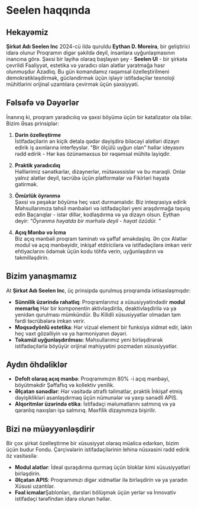 # Seelen haqqında

## Hekayəmiz

**Şirkət Adı Seelen Inc** 2024-cü ildə quruldu **Eythan D. Moreira**, bir geliştirici idarə olunur
Proqramın digər şəkildə deyil, insanlara uyğunlaşmasının inancına görə.
Şəxsi bir layihə olaraq başlayan şey - **Seelen UI** - bir şirkətə çevrildi
Fəaliyyət, estetika və yaradıcı olan alətlər yaratmağa həsr olunmuşdur
Azadlıq. Bu gün komandamız rəqəmsal özelleştirilmeni demokratikləşdirmək, gücləndirmək üçün işləyir
istifadəçilər texnoloji mühitlərini orijinal uzantılara çevirmək üçün
şəxsiyyəti.

## Fəlsəfə və Dəyərlər

İnanırıq ki, proqram yaradıcılıq və şəxsi böyümə üçün bir katalizator ola bilər. Bizim
Əsas prinsiplər:

1.  **Dərin özelleştirme**\
    İstifadəçilərin ən kiçik detala qədər dəyişdirə biləcəyi alətləri dizayn edirik
    iş axınlarına interfeyslər. "Bir ölçülü uyğun olan" həllər ideyasını rədd edirik
    \- Hər kəs özünəməxsus bir rəqəmsal mühitə layiqdir.

2.  **Praktik yaradıcılıq**\
    Həlllərimiz sənətkarlar, dizaynerlər, mütəxəssislər və bu
    maraqli. Onlar yalnız alətlər deyil, təcrübə üçün platformalar və
    Fikirləri həyata gətirmək.

3.  **Ömürlük öyrənmə**\
    Şəxsi və peşəkar böyümə heç vaxt durmamalıdır. Biz inteqrasiya edirik
    Məhsullarımıza təhsil mənbələri və istifadəçiləri yeni araşdırmağa təşviq edin
    Bacarıqlar - istər dillər, kodlaşdırma və ya dizayn olsun. Eythan deyir: *"Öyrənmə
    həyatda bir mərhələ deyil - həyat özüdür. "*

4.  **Açıq Mənbə və İcma**\
    Biz açıq mənbəli proqram təminatı və şəffaf əməkdaşlıq. Ən çox
    Alətlər modul və açıq mənbəyidir, inkişaf etdiricilərə və istifadəçilərə imkan verir
    ehtiyaclarını ödəmək üçün kodu töhfə verin, uyğunlaşdırın və təkmilləşdirin.

## Bizim yanaşmamız

At **Şirkət Adı Seelen Inc**, üç prinsipdə qurulmuş proqramda ixtisaslaşmışdır:

*   **Sünnilik üzərində rahatlıq**: Proqramlarımız a xüsusiyyətindədir **modul memarlıq**
    Hər bir komponentin aktivləşdirilə, deaktivləşdirilə və ya yenidən qurulması mümkündür. Bu
    Kilidli xüsusiyyətlər olmadan tam fərdi təcrübələrə imkan verir.
*   **Məqsədyönlü estetika**: Hər vizual element bir funksiya xidmət edir, lakin heç vaxt
    gözəlliyin və ya harmoniyanın dəyəri.
*   **Təkamül uyğunlaşdırılması**: Məhsullarımız yeni birləşdirərək istifadəçilərlə böyüyür
    orijinal mahiyyətini pozmadan xüsusiyyətlər.

## Aydın öhdəliklər

*   **Defolt olaraq açıq mənbə**: Proqramımızın 80% -i açıq mənbəyi, böyütməkdir
    Şəffaflıq və kollektiv yenilik.
*   **Əlçatan sənədlər**: Hər vasitədə ətraflı təlimatlar, praktik
    İnkişaf etmiş dəyişiklikləri asanlaşdırmaq üçün nümunələr və yaxşı sənədli APIS.
*   **Alqoritmlər üzərində etika**: İstifadəçi məlumatlarını satmırıq və ya qaranlıq naxışları işə salmırıq.
    Məxfilik dizaynımıza bişirilir.

## Bizi nə müəyyənləşdirir

Bir çox şirkət özelleştirme bir xüsusiyyət olaraq müalicə edərkən, bizim üçün budur
Fondu. Çərçivələrin istifadəçilərinin lehinə nüsxəsini rədd edirik
öz vasitəsilə:

*   **Modul alətlər**: İdeal quraşdırma qurmaq üçün bloklar kimi xüsusiyyətləri birləşdirin.
*   **Əlçatan APIS**: Proqramımızı digər xidmətlər ilə birləşdirin və ya yaradın
    Xüsusi uzantılar.
*   **Fəal icmalar**Şablonları, dərsləri bölüşmək üçün yerlər və
    İnnovativ istifadəçi tərəfindən idarə olunan həllər.
